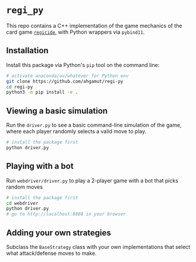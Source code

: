 # `regi_py`

This repo contains a C++ implementation of the game mechanics of the card game
[`regicide`](https://badgersfrommars.com/en-us/pages/learn-to-play-regicide), 
with Python wrappers via `pybind11`.

## Installation

Install this package via Python's `pip` tool on the command line:

```sh
# activate anaconda/uv/whatever for Python env
git clone https://github.com/ahgamut/regi-py
cd regi-py
python3 -m pip install -e .
```


## Viewing a basic simulation

Run the `driver.py` to see a basic command-line simulation of the game, where
each player randomly selects a valid move to play.

```sh
# install the package first
python driver.py
```

## Playing with a bot

Run `webdriver/driver.py` to play a 2-player game with a bot that picks random
moves

```sh
# install the package first
cd webdriver
python driver.py
# go to http://localhost:8888 in your browser
```

## Adding your own strategies

Subclass the `BaseStrategy` class with your own implementations that select what
attack/defense moves to make.
